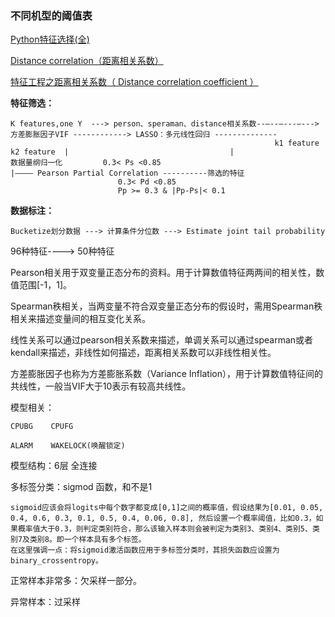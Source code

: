 

### 不同机型的阈值表

[Python特征选择(全)](https://zhuanlan.zhihu.com/p/348201771)

[Distance correlation（距离相关系数）](https://blog.csdn.net/jiaoaodechunlv/article/details/80655592)

[特征工程之距离相关系数（ Distance correlation coefficient ）]()


**特征筛选：**

	K features,one Y  ---> person、speraman、distance相关系数--—--—---—---> 方差膨胀因子VIF ------------> LASSO：多元线性回归 --------------
															   k1 feature                  k2 feature  |                                    |
	数据量纲归一化			0.3< Ps <0.85                                                              |———— Pearson Partial Correlation ----------筛选的特征
							0.3< Pd <0.85
							Pp >= 0.3 & |Pp-Ps|< 0.1

**数据标注：**

	Bucketize划分数据 ---> 计算条件分位数 ---> Estimate joint tail probability


96种特征----> 50种特征

Pearson相关用于双变量正态分布的资料。用于计算数值特征两两间的相关性，数值范围[-1，1]。

Spearman秩相关，当两变量不符合双变量正态分布的假设时，需用Spearman秩相关来描述变量间的相互变化关系。

线性关系可以通过pearson相关系数来描述，单调关系可以通过spearman或者kendall来描述，非线性如何描述，距离相关系数可以非线性相关性。

方差膨胀因子也称为方差膨胀系数（Variance Inflation），用于计算数值特征间的共线性，一般当VIF大于10表示有较高共线性。

模型相关：


    CPUBG    CPUFG 

    ALARM    WAKELOCK(唤醒锁定)

模型结构：6层 全连接

多标签分类：sigmod 函数，和不是1 

	sigmoid应该会将logits中每个数字都变成[0,1]之间的概率值，假设结果为[0.01, 0.05, 0.4, 0.6, 0.3, 0.1, 0.5, 0.4, 0.06, 0.8], 然后设置一个概率阈值，比如0.3，如果概率值大于0.3，则判定类别符合，那么该输入样本则会被判定为类别3、类别4、类别5、类别7及类别8。即一个样本具有多个标签。
	在这里强调一点：将sigmoid激活函数应用于多标签分类时，其损失函数应设置为binary_crossentropy。


正常样本非常多：欠采样一部分。

异常样本：过采样

